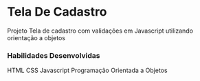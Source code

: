 # Tela De Cadastro

Projeto Tela de cadastro com validações em Javascript utilizando orientação a objetos

<!-- img here -->

### Habilidades Desenvolvidas
HTML
CSS
Javascript
Programação Orientada a Objetos